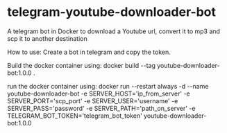 # telegram-youtube-downloader-bot
A telegram bot in Docker to download a Youtube url, convert it to mp3 and scp it to another destination

How to use:
Create a bot in telegram and copy the token.

Build the docker container using:
docker build --tag youtube-downloader-bot:1.0.0 .

run the docker container using:
docker run --restart always -d --name youtube-downloader-bot -e SERVER_HOST='ip_from_server' -e SERVER_PORT='scp_port' -e SERVER_USER='username' -e SERVER_PASS='password' -e SERVER_PATH='path_on_server' -e TELEGRAM_BOT_TOKEN='telegram_bot_token' youtube-downloader-bot:1.0.0
